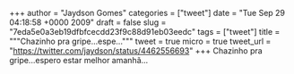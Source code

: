 
+++
author = "Jaydson Gomes"
categories = ["tweet"]
date = "Tue Sep 29 04:18:58 +0000 2009"
draft = false
slug = "7eda5e0a3eb19dfbfcecdd23f9c88d91eb03eedc"
tags = ["tweet"]
title = """Chazinho pra gripe...espe..."""
tweet = true
micro = true
tweet_url = "https://twitter.com/jaydson/status/4462556693"
+++
Chazinho pra gripe...espero estar melhor amanhã...
